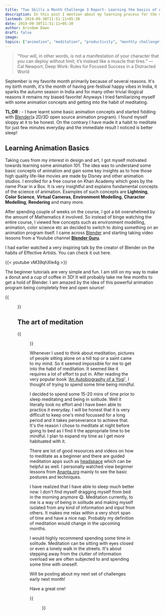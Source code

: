 ```yaml
---
title: "Two Skills a Month Challenge 3 Report- Learning the basics of Animation and the art of meditation"
description: In this post I mention about my learning process for the month of September
lastmod: 2019-09-30T11:51:11+05:30
date: 2019-09-30T11:51:11+05:30
author: Arindam Dawn
draft: false
image:
topics: ["animation", "meditation", "productivity", "monthly challenge"]
---
```


> “Your will, in other words, is not a manifestation of your character that you can deploy without limit; it’s instead like a muscle that tires.”
> ― Cal Newport, Deep Work: Rules for Focused Success in a Distracted World

September is my favorite month primarily because of several reasons. It's my birth month, it's the month of having pre-festival happy vibes in India, it sparks the autumn season in India and for many other trivial illogical reasons it remains my biased favorite! Anyways I tried familiarizing myself with some animation concepts and getting into the habit of meditating. 

**TL;DR** : - I have learnt some basic animation concepts and started fiddling with [Blender](https://www.blender.org/)(a 2D/3D open source animation program). I found myself sloppy at it to be honest. 
On the contrary I have made it a habit to meditate for just few minutes everyday and the immediate result I noticed is better sleep!

## Learning Animation Basics 

Taking cues from my interest in design and art, I got myself motivated towards learning some animation 101. The idea was to understand some basic concepts of animation and gain some key insights as to how those high quality life-like movies are made by Disney and other animation studios. I enrolled for a free course on Khan Academy which goes by the name Pixar in a Box. It is very insightful and explains fundamental concepts of the science of animation. Examples of such concepts are **Lightning**, **Color Science**, **Virtual Cameras**, **Environment Modelling**, **Character Modelling**, **Rendering** and many more.

After spending couple of weeks on the course, I got a bit overwhelmed by the amount of Mathematics it involved. So instead of binge watching the entire course, I viewed few concepts such as environment modelling, animation, color science etc an decided to switch to doing something on an animation program itself. 
I came across [Blender](https://www.blender.org/) and starting taking video lessons from a Youtube channel **[Blender Guru](https://www.youtube.com/user/AndrewPPrice)**.

I had earlier watched a very inspiring talk by the creator of Blender on the habits of Effective Artists. You can check it out here. 

{{< youtube vM39qhXle4g >}}

The beginner tutorials are very simple and fun. I am still on my way to make a donut and a cup of coffee in 3D! It will probably take me few months to get a hold of Blender. I am amazed by the idea of this powerful animation program being completely free and open source! 

{{<figure src= "https://lh3.googleusercontent.com/x7_pwSj2Xo2syQzG7EjSE6PXvLV9HAtRdkO31ajyE3LHE2oDxJpiiZO_10sWdsKHAg3y4KftXfUxqTElc0wh7ylH6YsGzYqtXyOeKHtfK6e7zUI4a0-nyqFv2NvyFOaAXn-cLD4z5gs=w2400" caption= "My donut currently in progress 😋" class="tc">}}

## The art of meditation

{{<figure src= "https://images.unsplash.com/photo-1499728603263-13726abce5fd?ixlib=rb-1.2.1&ixid=eyJhcHBfaWQiOjEyMDd9&auto=format&fit=crop&w=1050&q=80" caption= "Being mindful" class="tc">}}

Whenever I used to think about meditation, pictures of people sitting alone on a hill top or a saint came to my mind. So it seemed impossible for me to get into the habit of meditation. It seemed like it requires a lot of effort to put in. After reading the very popular book '[An Autobiography of a Yogi](https://www.ananda.org/autobiography/)', I thought of trying to spend some time being mindful. 

I decided to spend some 15-20 mins of time prior to sleep meditating and being in solitude. Well it literally took no effort and I have been able to practice it everyday. I will be honest that it is very difficult to keep one's mind focussed for a long period and it takes perseverance to achieve that. It's the reason I chose to meditate at night before going to bed as I find it the appropriate time to be mindful. I plan to expand my time as I get more habituated with it. 

There are lot of good resources and videos on how to meditate as a beginner and there are guided meditation apps such as [headspace](https://www.headspace.com/) which can be helpful as well. 
I personally watched view beginner lessons from [Ananta.org](https://ananda.org) mainly to see the basic postures and techniques. 

I have realized that I have able to sleep much better now. I don't find myself dragging myself from bed in the morning anymore 😋. 
Meditation currently, to me is a way of being in solitude and making myself isolated from any kind of information and input from others. It makes me relax within a very short span of time and have a nice nap. Probably my definition of meditation would change in the upcoming months.

I would highly recommend spending some time in solitude. Meditation can be sitting with eyes closed or even a lonely walk in the streets. It's about stepping away from the clutter of information overload we are often subjected to and spending some time with oneself. 

Will be posting about my next set of challenges early next month!

Have a great one!

{{<figure src= "https://media.giphy.com/media/l41lFiBrHIPUuxscg/giphy.gif" caption= "Relax and keep calm" class="tc">}}